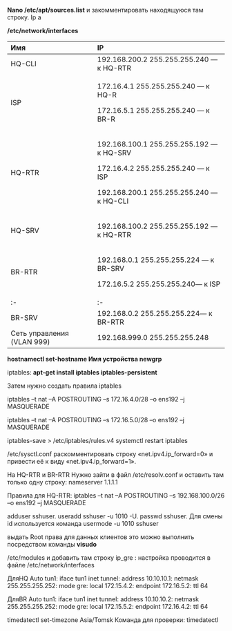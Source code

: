 ﻿**Nano /etc/apt/sources.list** и закомментировать находящуюся там строку. Ip a

**/etc/network/interfaces** 

|Имя |IP|
| :- | :- |
|HQ-CLI|192\.168.200.2 255.255.255.240 — к HQ-RTR|
|ISP|<p>172\.16.4.1 255.255.255.240 — к HQ-R</p><p>172\.16.5.1 255.255.255.240 — к BR-R</p>|
|HQ-RTR|<p>192\.168.100.1 255.255.255.192 — к HQ-SRV</p><p>172\.16.4.2 255.255.255.240 — к ISP</p><p>192\.168.200.1 255.255.255.240 — к HQ-CLI</p>|
|HQ-SRV|<p>192\.168.100.2 255.255.255.192 — к HQ-RTR</p><p></p>|
|BR-RTR|<p>192\.168.0.1 255.255.255.224 — к BR-SRV</p><p>172\.16.5.2 255.255.255.240— к ISP</p>|
| :- | :- |
|BR-SRV|192\.168.0.2 255.255.255.224— к BR-RTR|
|Сеть управления (VLAN 999)|192\.168.999.0 255.255.255.248|

**hostnamectl set-hostname Имя устройства   newgrp**









iptables: **apt-get install iptables iptables-persistent**

Затем нужно создать правила iptables

iptables –t nat –A POSTROUTING –s 172.16.4.0/28 –o ens192 –j MASQUERADE  

iptables –t nat –A POSTROUTING –s 172.16.5.0/28 –o ens192 –j MASQUERADE  

iptables-save > /etc/iptables/rules.v4  				systemctl restart iptables  

/etc/sysctl.conf раскомментировать строку «net.ipv4.ip\_forward=0» и привести её к виду «net.ipv4.ip\_forward=1».

На HQ-RTR и BR-RTR Нужно зайти в файл /etc/resolv.conf и оставить там только одну строку: nameserver 1.1.1.1

Правила для HQ-RTR:  iptables –t nat –A POSTROUTING –s 192.168.100.0/26 –o ens192 –j MASQUERADE  

adduser sshuser.	useradd sshuser -u 1010 -U.	passwd sshuser. Для смены id используется команда usermode -u 1010 sshuser

выдать Root права для данных клиентов это можно выполнить посредством команды **visudo**

/etc/modules и добавить там строку ip\_gre : настройка проводится в файле /etc/network/interfaces

ДляHQ Auto tun1: iface tun1 inet tunnel: address 10.10.10.1: netmask 255.255.255.252: mode gre: local 172.15.4.2: endpoint 172.16.5.2: ttl 64

ДляBR Auto tun1: iface tun1 inet tunnel: address 10.10.10.2: netmask 255.255.255.252: mode gre: local 172.15.5.2: endpoint 172.16.4.2: ttl 64

timedatectl set-timezone Asia/Tomsk  Команда для проверки: timedatectl

